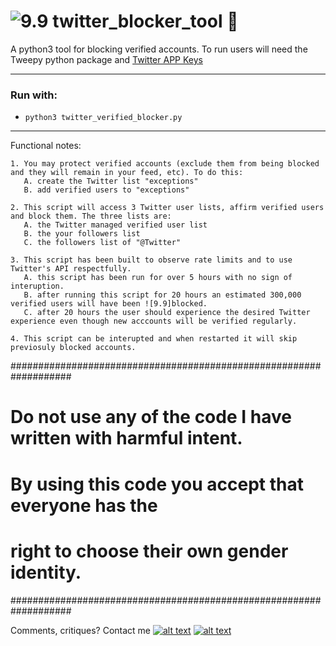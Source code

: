 # ![9.9] twitter_blocker_tool :seedling: 
A python3 tool for blocking verified accounts. 
To run users will need the Tweepy python package and [Twitter APP Keys](https://apps.twitter.com/)


--------

### Run with:
 *  `python3 twitter_verified_blocker.py`
 
--------
 

Functional notes:

    1. You may protect verified accounts (exclude them from being blocked and they will remain in your feed, etc). To do this:
       A. create the Twitter list "exceptions" 
       B. add verified users to "exceptions" 
        
    2. This script will access 3 Twitter user lists, affirm verified users and block them. The three lists are:
       A. the Twitter managed verified user list
       B. the your followers list
       C. the followers list of "@Twitter"

    3. This script has been built to observe rate limits and to use Twitter's API respectfully. 
       A. this script has been run for over 5 hours with no sign of interuption. 
       B. after running this script for 20 hours an estimated 300,000 verified users will have been ![9.9]blocked. 
       C. after 20 hours the user should experience the desired Twitter experience even though new acccounts will be verified regularly.
       
    4. This script can be interupted and when restarted it will skip previosuly blocked accounts.
    

 ###################################################################
 #  Do not use any of the code I have written with harmful intent. #
 #                                                                 #
 #  By using this code you accept that everyone has the            #
 #       right to choose their own gender identity.                #
 ###################################################################


Comments, critiques? Contact me [![alt text][6.3]][3]  [![alt text][1.2]][1]

<!-- Please don't remove this: Grab your social icons from https://github.com/carlsednaoui/gitsocial -->
[1.2]: https://i.imgur.com/wWzX9uB.png (twitter icon without padding)
[1]: https://www.twitter.com/AGreenDCBike
[6.3]: http://i.imgur.com/9I6NRUm.png (github icon without padding)
[3]: https://github.com/antoinemcgrath

[9.9]: http://i.imgur.com/Ycvb3WC.png (Blocked Twitter verified icon)

